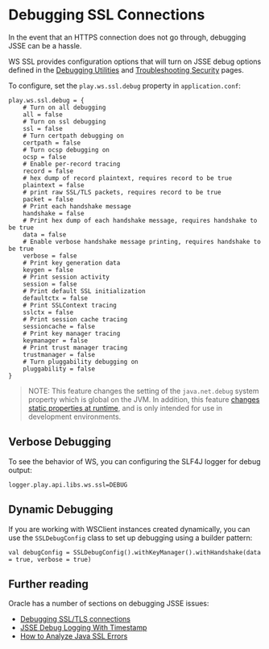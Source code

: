 <!--- Copyright (C) 2009-2015 Typesafe Inc. <http://www.typesafe.com> -->
# Debugging SSL Connections

In the event that an HTTPS connection does not go through, debugging JSSE can be a hassle.

WS SSL provides configuration options that will turn on JSSE debug options defined in the [Debugging Utilities](https://docs.oracle.com/javase/8/docs/technotes/guides/security/jsse/JSSERefGuide.html#Debug) and  [Troubleshooting Security](https://docs.oracle.com/javase/8/docs/technotes/guides/security/troubleshooting-security.html) pages.

To configure, set the `play.ws.ssl.debug` property in `application.conf`:

```
play.ws.ssl.debug = {
    # Turn on all debugging
    all = false
    # Turn on ssl debugging
    ssl = false
    # Turn certpath debugging on
    certpath = false
    # Turn ocsp debugging on
    ocsp = false
    # Enable per-record tracing
    record = false
    # hex dump of record plaintext, requires record to be true
    plaintext = false
    # print raw SSL/TLS packets, requires record to be true
    packet = false
    # Print each handshake message
    handshake = false
    # Print hex dump of each handshake message, requires handshake to be true
    data = false
    # Enable verbose handshake message printing, requires handshake to be true
    verbose = false
    # Print key generation data
    keygen = false
    # Print session activity
    session = false
    # Print default SSL initialization
    defaultctx = false
    # Print SSLContext tracing
    sslctx = false
    # Print session cache tracing
    sessioncache = false
    # Print key manager tracing
    keymanager = false
    # Print trust manager tracing
    trustmanager = false
    # Turn pluggability debugging on
    pluggability = false
}
```

> NOTE: This feature changes the setting of the `java.net.debug` system property which is global on the JVM.  In addition, this feature [changes static properties at runtime](https://tersesystems.com/2014/03/02/monkeypatching-java-classes/), and is only intended for use in development environments.

## Verbose Debugging

To see the behavior of WS, you can configuring the SLF4J logger for debug output:

```
logger.play.api.libs.ws.ssl=DEBUG
```

## Dynamic Debugging

If you are working with WSClient instances created dynamically, you can use the `SSLDebugConfig` class to set up debugging using a builder pattern:

```
val debugConfig = SSLDebugConfig().withKeyManager().withHandshake(data = true, verbose = true)
```

## Further reading

Oracle has a number of sections on debugging JSSE issues:

* [Debugging SSL/TLS connections](https://docs.oracle.com/javase/8/docs/technotes/guides/security/jsse/ReadDebug.html)
* [JSSE Debug Logging With Timestamp](https://blogs.oracle.com/xuelei/entry/jsse_debug_logging_with_timestamp)
* [How to Analyze Java SSL Errors](http://www.smartjava.org/content/how-analyze-java-ssl-errors)
